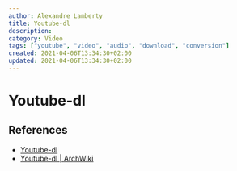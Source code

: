 ```yaml
---
author: Alexandre Lamberty
title: Youtube-dl 
description: 
category: Video
tags: ["youtube", "video", "audio", "download", "conversion"]
created: 2021-04-06T13:34:30+02:00
updated: 2021-04-06T13:34:30+02:00
---
```

# Youtube-dl

## References

- [Youtube-dl](https://youtube-dl.org/)
- [Youtube-dl | ArchWiki](https://wiki.archlinux.org/title/Youtube-dl)
